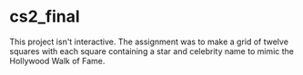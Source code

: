 # cs2_final

This project isn't interactive.
The assignment was to make a grid of twelve squares with each square containing a star and celebrity name to mimic the Hollywood Walk of Fame.
